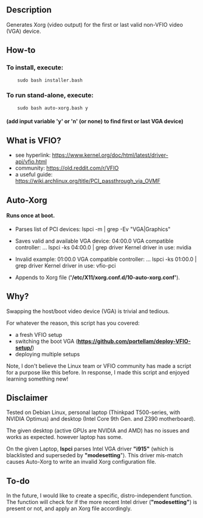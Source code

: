 ## Description
Generates Xorg (video output) for the first or last valid non-VFIO video (VGA) device.

## How-to
### To install, execute:
        sudo bash installer.bash
### To run stand-alone, execute:
        sudo bash auto-xorg.bash y
#### (add input variable **'y'** or **'n'** (or none) to find first or last VGA device)

## What is VFIO?
* see hyperlink:    https://www.kernel.org/doc/html/latest/driver-api/vfio.html
* community:        https://old.reddit.com/r/VFIO
* a useful guide:   https://wiki.archlinux.org/title/PCI_passthrough_via_OVMF

## Auto-Xorg
#### Runs once at boot.
* Parses list of PCI devices:
        lspci -m | grep -Ev "VGA|Graphics"

* Saves valid and available VGA device:
        04:00.0 VGA compatible controller: ...
        lspci -ks 04:00.0 | grep driver
        Kernel driver in use: nvidia

* Invalid example:
        01:00.0 VGA compatible controller: ...
        lspci -ks 01:00.0 | grep driver
        Kernel driver in use: vfio-pci

* Appends to Xorg file (**'/etc/X11/xorg.conf.d/10-auto-xorg.conf'**).

## Why?
Swapping the host/boot video device (VGA) is trivial and tedious.

For whatever the reason, this script has you covered:
* a fresh VFIO setup
* switching the boot VGA (**https://github.com/portellam/deploy-VFIO-setup/**)
* deploying multiple setups

Note, I don't believe the Linux team or VFIO community has made a script for a purpose like this before. In response, I made this script and enjoyed learning something new!

## Disclaimer
Tested on Debian Linux, personal laptop (Thinkpad T500-series, with NVIDIA Optimus) and desktop (Intel Core 9th Gen. and Z390 motherboard).

The given desktop (active GPUs are NVIDIA and AMD) has no issues and works as expected. however laptop has some.

On the given Laptop, **lspci** parses Intel VGA driver **"i915"** (which is blacklisted and superseded by **"modesetting**"). This driver mis-match causes Auto-Xorg to write an invalid Xorg configuration file.

## To-do
In the future, I would like to create a specific, distro-independent function. The function will check for if the more recent Intel driver (**"modesetting"**) is present or not, and apply an Xorg file accordingly.